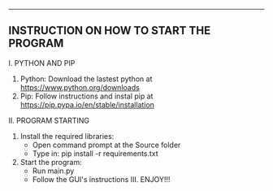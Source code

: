 -------------------------------------------------
INSTRUCTION ON HOW TO START THE PROGRAM
-------------------------------------------------

I. PYTHON AND PIP
 1. Python: Download the lastest python at https://www.python.org/downloads
 2. Pip: Follow instructions and instal pip at https://pip.pypa.io/en/stable/installation

II. PROGRAM STARTING
 1. Install the required libraries:
    - Open command prompt at the Source folder
    - Type in: pip install -r requirements.txt
 2. Start the program:
    - Run main.py
    - Follow the GUI's instructions
III.  ENJOY!!!




